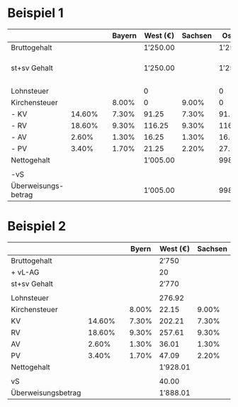 # Beispiel 1

|                     |           |     | Bayern   | West (€)   | Sachsen  | Ost (€)    |                                                  |
| ------------------- | --------- | --- | -------- | ---------- | -------- | ---------- | ------------------------------------------------ |
| Bruttogehalt        |           |     |          | $1'250.00$ |          | $1'250.00$ |                                                  |
| st+sv Gehalt        |           |     |          | $1'250.00$ |          | $1'250.00$ | steuer- u. sozialversicherungspflichtiges Gehalt |
|                     |           |     |          |            |          |            |                                                  |
| Lohnsteuer          |           |     |          | $0$        |          | $0$        | aus der Lohnsteuertabelle                        |
| Kirchensteuer       |           |     | $8.00\%$ | $0$        | $9.00\%$ | $0$        | von der Lohnsteuer                               |
| - KV                | $14.60\%$ |     | $7.30\%$ | $91.25$    | $7.30\%$ | $91.25$    | von st+sv Gehalt                                 |
| - RV                | $18.60\%$ |     | $9.30\%$ | $116.25$   | $9.30\%$ | $116.25$   | von st+sv Gehalt                                 |
| - AV                | $2.60\%$  |     | $1.30\%$ | $16.25$    | $1.30\%$ | $16.25$    | von st+sv Gehalt                                 |
| - PV                | $3.40\%$  |     | $1.70\%$ | $21.25$    | $2.20\%$ | $27.50$    | von st+sv Gehalt                                 |
| Nettogehalt         |           |     |          | $1'005.00$ |          | $998.75$   |                                                  |
|                     |           |     |          |            |          |            |                                                  |
| -vS                 |           |     |          |            |          |            | vermögenswirksames Sparen                        |
| Überweisungs-betrag |           |     |          | $1'005.00$ |          | $998.75$   |                                                  |

# Beispiel 2

|                    |           |     | Byern    | West (€)   | Sachsen  | Ost (€)    |
| ------------------ | --------- | --- | -------- | ---------- | -------- | ---------- |
| Bruttogehalt       |           |     |          | $2'750$    |          | $2'750$    |
| + vL-AG            |           |     |          | $20$       |          | $20$       |
| st+sv Gehalt       |           |     |          | $2'770$    |          | $2'770$    |
|                    |           |     |          |            |          |            |
| Lohnsteuer         |           |     |          | $276.92$   |          | $276.92$   |
| Kirchensteuer      |           |     | $8.00\%$ | $22.15$    | $9.00\%$ | $24.92$    |
| KV                 | $14.60\%$ |     | $7.30\%$ | $202.21$   | $7.30\%$ | $202.21$   |
| RV                 | $18.60\%$ |     | $9.30\%$ | $257.61$   | $9.30\%$ | $257.61$   |
| AV                 | $2.60\%$  |     | $1.30\%$ | $36.01$    | $1.30\%$ | $36.01$    |
| PV                 | $3.40\%$  |     | $1.70\%$ | $47.09$    | $2.20\%$ | $60.94$    |
| Nettogehalt        |           |     |          | $1'928.01$ |          | $1'911.39$ |
|                    |           |     |          |            |          |            |
| vS                 |           |     |          | $40.00$    |          | $40.00$    |
| Überweisungsbetrag |           |     |          | $1'888.01$ |          | $1'871.39$ |
